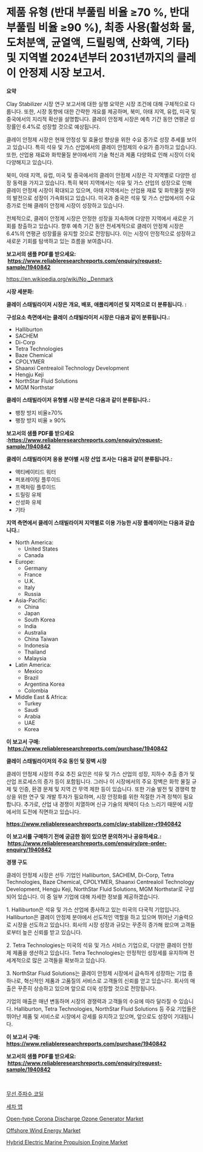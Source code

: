 <p><h1>제품 유형 (반대 부풀림 비율 ≥70 %, 반대 부풀림 비율 ≥90 %), 최종 사용(활성화 물, 도처분액, 균열액, 드릴링액, 산화액, 기타) 및 지역별 2024년부터 2031년까지의 클레이 안정제 시장 보고서.</h1></p><p><strong>요약</strong></p>
<p><p>Clay Stabilizer 시장 연구 보고서에 대한 실행 요약은 시장 조건에 대해 구체적으로 다룹니다. 또한, 시장 동향에 대한 간략한 개요를 제공하며, 북미, 아태 지역, 유럽, 미국 및 중국에서의 지리적 확산을 설명합니다. 클레이 안정제 시장은 예측 기간 동안 연평균 성장률인 6.4%로 성장할 것으로 예상됩니다.</p><p>클레이 안정제 시장은 현재 안정성 및 효율성 향상을 위한 수요 증가로 성장 추세를 보이고 있습니다. 특히 석유 및 가스 산업에서의 클레이 안정제의 수요가 증가하고 있습니다. 또한, 산업용 재료와 화학물질 분야에서의 기술 혁신과 제품 다양화로 인해 시장이 더욱 다양해지고 있습니다.</p><p>북미, 아태 지역, 유럽, 미국 및 중국에서의 클레이 안정제 시장은 각 지역별로 다양한 성장 동력을 가지고 있습니다. 특히 북미 지역에서는 석유 및 가스 산업의 성장으로 인해 클레이 안정제 시장이 확대되고 있으며, 아태 지역에서는 산업용 재료 및 화학물질 분야의 발전으로 성장이 가속화되고 있습니다. 미국과 중국은 석유 및 가스 산업에서의 수요 증가로 인해 클레이 안정제 시장이 성장하고 있습니다.</p><p>전체적으로, 클레이 안정제 시장은 안정한 성장을 지속하며 다양한 지역에서 새로운 기회를 창출하고 있습니다. 향후 예측 기간 동안 전세계적으로 클레이 안정제 시장은 6.4%의 연평균 성장률을 유지할 것으로 전망됩니다. 이는 시장이 안정적으로 성장하고 새로운 기회를 탐색하고 있는 흐름을 보여줍니다.</p></p>
<p><strong>보고서의 샘플 PDF를 받으세요: &nbsp;<a href="https://www.reliableresearchreports.com/enquiry/request-sample/1940842">https://www.reliableresearchreports.com/enquiry/request-sample/1940842</a></strong></p>
<p><a href="https://en.wikipedia.org/wiki/No,_Denmark">https://en.wikipedia.org/wiki/No,_Denmark</a></p>
<p><strong>시장 세분화:</strong></p>
<p><strong> 클레이 스태빌라이저 시장은 개요, 배포, 애플리케이션 및 지역으로 더 분류됩니다. :</strong></p>
<p><strong>구성요소 측면에서는 클레이 스태빌라이저 시장은 다음과 같이 분류됩니다.:</strong></p>
<p><ul><li>Halliburton</li><li>SACHEM</li><li>Di-Corp</li><li>Tetra Technologies</li><li>Baze Chemical</li><li>CPOLYMER</li><li>Shaanxi Centrealoil Technology Development</li><li>Hengju Keji</li><li>NorthStar Fluid Solutions</li><li>MGM Northstar</li></ul></p>
<p><strong> 클레이 스태빌라이저 유형별 시장 분석은 다음과 같이 분류됩니다.:</strong></p>
<p><ul><li>팽창 방지 비율≥70%</li><li>팽창 방지 비율 ≥ 90%</li></ul></p>
<p><strong>보고서의 샘플 PDF를 받으세요 :<a href="https://www.reliableresearchreports.com/enquiry/request-sample/1940842">https://www.reliableresearchreports.com/enquiry/request-sample/1940842</a></strong></p>
<p><strong> 클레이 스태빌라이저 응용 분야별 시장 산업 조사는 다음과 같이 분류됩니다.:</strong></p>
<p><ul><li>액티베이티드 워터</li><li>퍼포레이팅 플루이드</li><li>프랙처링 플루이드</li><li>드릴링 유체</li><li>산성화 유체</li><li>기타</li></ul></p>
<p><strong>지역 측면에서 클레이 스태빌라이저 지역별로 이용 가능한 시장 플레이어는 다음과 같습니다.:</strong></p>
<p><ul>
    <li>
        North America:
        <ul>
            <li>United States</li>
            <li>Canada</li>
        </ul>
    </li>
    <li>
        Europe:
        <ul>
            <li>Germany</li>
            <li>France</li>
            <li>U.K.</li>
            <li>Italy</li>
            <li>Russia</li>
        </ul>
    </li>
    <li>
        Asia-Pacific:
        <ul>
            <li>China</li>
            <li>Japan</li>
            <li>South Korea</li>
            <li>India</li>
            <li>Australia</li>
            <li>China Taiwan</li>
            <li>Indonesia</li>
            <li>Thailand</li>
            <li>Malaysia</li>
        </ul>
    </li>
    <li>
        Latin America:
        <ul>
            <li>Mexico</li>
            <li>Brazil</li>
            <li>Argentina Korea</li>
            <li>Colombia</li>
        </ul>
    </li>
    <li>
        Middle East & Africa:
        <ul>
            <li>Turkey</li>
            <li>Saudi</li>
            <li>Arabia</li>
            <li>UAE</li>
            <li>Korea</li>
        </ul>
    </li>
    </ul></p>
<p><strong>이 보고서 구매: &nbsp;<a href="https://www.reliableresearchreports.com/purchase/1940842">https://www.reliableresearchreports.com/purchase/1940842</a></strong></p>
<p><strong>클레이 스태빌라이저의 주요 동인 및 장벽 시장</strong></p>
<p><p>클레이 안정제 시장의 주요 추진 요인은 석유 및 가스 산업의 성장, 지하수 추출 증가 및 산업 프로세스의 증가 등이 포함됩니다. 그러나 이 시장에서의 주요 장벽은 화학 물질 규제 및 인증, 환경 문제 및 지역 간 무역 제한 등이 있습니다. 또한 기술 발전 및 경쟁력 향상을 위한 연구 및 개발 투자가 필요하며, 시장 안정화를 위한 적절한 가격 정책이 필요합니다. 추가로, 산업 내 경쟁이 치열하며 신규 기술의 채택이 다소 느리기 때문에 시장에서의 도전에 직면하고 있습니다.</p></p>
<p><strong><a href="https://www.reliableresearchreports.com/clay-stabilizer-r1940842">https://www.reliableresearchreports.com/clay-stabilizer-r1940842</a></strong></p>
<p><strong>이 보고서를 구매하기 전에 궁금한 점이 있으면 문의하거나 공유하세요.: &nbsp;<a href="https://www.reliableresearchreports.com/enquiry/pre-order-enquiry/1940842">https://www.reliableresearchreports.com/enquiry/pre-order-enquiry/1940842</a></strong></p>
<p><strong>경쟁 구도</strong></p>
<p><p>클레이 안정제 시장은 선두 기업인 Halliburton, SACHEM, Di-Corp, Tetra Technologies, Baze Chemical, CPOLYMER, Shaanxi Centrealoil Technology Development, Hengju Keji, NorthStar Fluid Solutions, MGM Northstar로 구성되어 있습니다. 이 중 일부 기업에 대해 자세한 정보를 제공하겠습니다.</p><p>1. Halliburton은 석유 및 가스 산업에 종사하고 있는 미국의 다국적 기업입니다. Halliburton은 클레이 안정제 분야에서 선도적인 역할을 하고 있으며 뛰어난 기술력으로 시장을 선도하고 있습니다. 회사의 시장 성장과 규모는 꾸준히 증가해 왔으며 고객들로부터 높은 신뢰를 받고 있습니다.</p><p>2. Tetra Technologies는 미국의 석유 및 가스 서비스 기업으로, 다양한 클레이 안정제 제품을 생산하고 있습니다. Tetra Technologies는 안정적인 성장세를 유지하며 전 세계적으로 많은 고객들을 확보하고 있습니다.</p><p>3. NorthStar Fluid Solutions는 클레이 안정제 시장에서 급속하게 성장하는 기업 중 하나로, 혁신적인 제품과 고품질의 서비스로 고객들의 신뢰를 얻고 있습니다. 회사의 매출은 꾸준히 상승하고 있으며 앞으로 더욱 성장할 것으로 전망됩니다.</p><p>기업의 매출은 매년 변동하며 시장의 경쟁력과 고객들의 수요에 따라 달라질 수 있습니다. Halliburton, Tetra Technologies, NorthStar Fluid Solutions 등 주요 기업들은 뛰어난 제품 및 서비스로 시장에서 강세를 유지하고 있으며, 앞으로도 성장이 기대됩니다.</p></p>
<p><strong>이 보고서 구매: &nbsp; <a href="https://www.reliableresearchreports.com/purchase/1940842">https://www.reliableresearchreports.com/purchase/1940842</a></strong></p>
<p><strong>보고서의 샘플 PDF를 받으세요: &nbsp;<a href="https://www.reliableresearchreports.com/enquiry/request-sample/1940842">https://www.reliableresearchreports.com/enquiry/request-sample/1940842</a></strong><strong></strong></p>
<p>&nbsp;</p>
<p><p><a href="https://github.com/shampaakter36/Market-Research-Report-List-2/blob/main/426353657810.md">무선 주파수 코일</a></p><p><a href="https://github.com/Nicolasrown5/Market-Research-Report-List-2/blob/main/127677457809.md">세차 앱</a></p><p><a href="https://github.com/lnamivez37/Market-Research-Report-List-1/blob/main/open-type-corona-discharge-ozone-generator-market.md">Open-type Corona Discharge Ozone Generator Market</a></p><p><a href="https://www.linkedin.com/pulse/offshore-wind-energy-market-share-new-trends-analysis-its-type-tgpgf">Offshore Wind Energy Market</a></p><p><a href="https://issuu.com/reportprime-2/docs/hybrid-electric-marine-propulsion-engine-market-si">Hybrid Electric Marine Propulsion Engine Market</a></p></p>